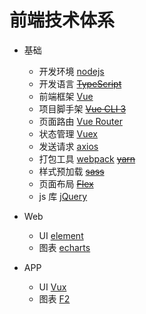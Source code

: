 # 前端技术体系

- 基础

  - 开发环境 [nodejs](http://nodejs.cn/download/)
  - 开发语言 [~~TypeScript~~](https://www.tslang.cn/docs/home.html)
  - 前端框架 [Vue](https://cn.vuejs.org/v2/guide/)
  - 项目脚手架 [~~Vue CLI 3~~](https://cli.vuejs.org/)
  - 页面路由 [Vue Router](https://router.vuejs.org/zh/)
  - 状态管理 [Vuex](https://vuex.vuejs.org/zh/)
  - 发送请求 [axios](https://www.kancloud.cn/yunye/axios/234845)
  - 打包工具 [webpack](https://webpack.js.org/) [~~yarn~~](https://yarn.bootcss.com/docs/getting-started/)
  - 样式预加载 [~~sass~~](https://www.sass.hk/docs/)
  - 页面布局 [~~Flex~~](https://www.runoob.com/w3cnote/flex-grammar.html)
  - js 库 [jQuery](https://api.jquery.com/)

- Web
  - UI [element](http://element-cn.eleme.io/#/zh-CN/component/input)
  - 图表 [echarts](http://echarts.baidu.com/examples/)
- APP
  - UI [Vux](https://vux.li/demos/v2/#/demo)
  - 图表 [F2](https://antv.alipay.com/zh-cn/f2/3.x/demo/index.html)
